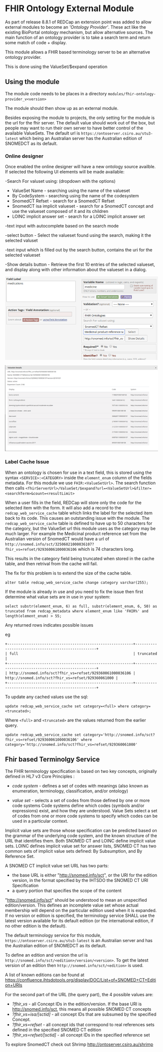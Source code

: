 # FHIR Ontology External Module

As part of release 8.8.1 of REDCap an extension point was added to allow external modules to become an 
*'Ontology Provider'*. These act like the existing BioPortal ontology mechanism, but allow alternative sources.
The main function of an ontology provider is to take a search term and return some match of code + display.

This module allows a FHIR based terminology server to be an alternative ontology provider.

This is done using the ValueSet/$expand operation



## Using the module
The module code needs to be places in a directory `modules/fhir-ontology-provider_v<version>`

The module should then show up as an external module.

Besides exposing the module to projects, the only setting for the module is the url for the fhir server. The default value should work out of the box, but people may want to run their own server to have better control of the available ValueSets. 
The default url is `https://ontoserver.csiro.au/stu3-latest` which being an Australian server has the Australian edition of SNOMEDCT as its default.

### Online designer

Once enabled the online designer will have a new ontology source availble. If selected the following UI elements will be made available:

-Search For valuset using: (dropdown with the options)
 - ValueSet Name - searching using the name of the valueset
 - By CodeSystem - searching using the name of the codesystem
 - SnomedCT Refset - search for a SnomedCT Refset
 - SnomedCT isa implicit valueset - search for a SnomedCT concept and use the valueset composed of it and its children
 - LOINC implicit answer set - search for a LOINC implicit answer set
    
-text input with autocomplete based on the search mode

-select button - Select the valueset found using the search, making it the selected valuset

-text input which is filled out by the search button, contains the uri for the selected valueset

-Show details button - Retrieve the first 10 entries of the selected valueset, and display along with other information about the valueset in a dialog.

![Online Designer](documentation/online_designer.png)

![Show Details](documentation/ShowDetails.png)

### Label Cache Issue

When an ontology is chosen for use in a text field, this is stored using the syntax `<SERVICE>:<CATEGORY>` inside the `element_enum` column of the fields metadata. 
For this module we use `FHIR:<ValueSetUrl>`. The search function then calls `<fhirServerUrl>/ValueSet/$expand?url=<ValueSetUrl>&filter=<searchTerm>&count=<resultLimit>`

When a user fills in the field, REDCap will store only the code for the selected item with the form. It will also add a record to the `redcap_web_service_cache` table 
which links the label for the selected item back to its code. This causes an outstanding issue with the module. The `redcap_web_service_cache` table is defined to
have up to 50 characters for the category, but the ValueSet url this module uses as the category may be much larger. For example the Medicinal product reference set 
from the Australian version of SnomedCT would have a url of `http://snomed.info/sct/32506021000036107?fhir_vs=refset/929360061000036106` which is 74 characters long.

This results in the category field being truncated when stored in the cache table, and then retrival from the cache will fail. 

The fix for this problem is to extend the size of the cache table.
```
alter table redcap_web_service_cache change category varchar(255); 
```

If the module is already in use and you need to fix the issue then first determine what value sets are in use in your system:
```
select substr(element_enum, 6) as full, substr(element_enum, 6, 50) as truncated from redcap_metadata where element_enum like 'FHIR%' and length(element_enum) > 55;
```

Any returned rows indicates possible issues

eg
```
+----------------------------------------------------------+----------------------------------------------------+
| full                                                     | truncated                                          |
+----------------------------------------------------------+----------------------------------------------------+
| http://snomed.info/sct?fhir_vs=refset/929360061000036106 | http://snomed.info/sct?fhir_vs=refset/929360061000 |
+----------------------------------------------------------+----------------------------------------------------+
```

To update any cached values use the sql:

```
update redcap_web_service_cache set category=<full> where category=<truncated>;

```

Where `<full>` and `<truncated>` are the values returned from the earlier query.

```
update redcap_web_service_cache set category='http://snomed.info/sct?fhir_vs=refset/929360061000036106' where category='http://snomed.info/sct?fhir_vs=refset/929360061000'
```



## Fhir based Terminolgy Service

The FHIR terminology specification is based on two key concepts, originally defined in HL7 v3 Core Principles : 

- *code system* - defines a set of codes with meanings (also known as enumeration, terminology, classification, and/or ontology) 

- *value set* - selects a set of codes from those defined by one or more code systems 
Code systems define which codes (symbols and/or expressions) exist, and how they are understood. Value Sets select a set of codes from one or more code systems to specify which codes can be used in a particular context. 


Implicit value sets are those whose specification can be predicted based on the grammar of the underlying code system, and the known structure of the URL that identifies them. Both SNOMED CT and LOINC define implicit value sets. LOINC defines implicit value set for answer lists, SNOMED CT has two common sets of implicit value sets defined: By Subsumption, and By Reference Set.

A SNOMED CT implicit value set URL has two parts: 
- the base URL is either "http://snomed.info/sct", or the URI for the edition version, in the format specified by the IHTSDO the SNOMED CT URI Specification 
- a query portion that specifies the scope of the content 

"http://snomed.info/sct" should be understood to mean an unspecified edition/version. This defines an incomplete value set whose actual membership will depend on the particular edition used when it is expanded. If no version or edition is specified, the terminology service SHALL use the latest version available for its default edition (or the international edition, if no other edition is the default). 

The default terminology service for this module, `https://ontoserver.csiro.au/stu3-latest` is an Australian server and has the Australian edition of SNOMEDCT as its default.

To define an edition and version the url is `http://snomed.info/sct/<edition>/version/<version>`. To get the latest version of an edition then `http://snomed.info/sct/<edition>` is used.

A list of known editions can be found at https://confluence.ihtsdotools.org/display/DOC/List+of+SNOMED+CT+Edition+URIs

For the second part of the URL (the query part), the 4 possible values are: 
- *?fhir_vs* - all Concept IDs in the edition/version. If the base URI is http://snomed.info/sct, this means all possible SNOMED CT concepts 
- *?fhir_vs=isa/[sctid]* - all concept IDs that are subsumed by the specified Concept. 
- *?fhir_vs=refset* - all concept ids that correspond to real references sets defined in the specified SNOMED CT edition 
- *?fhir_vs=refset/[sctid]* - all concept IDs in the specified reference set


To explore SnomedCT check out Shrimp http://ontoserver.csiro.au/shrimp
